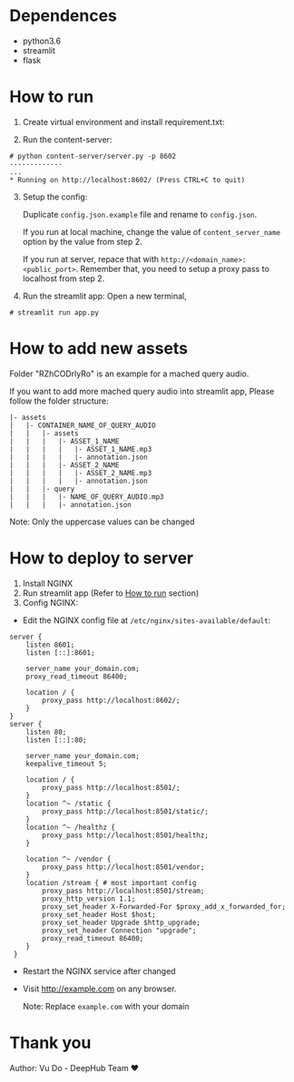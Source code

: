 # Dependences
- python3.6
- streamlit
- flask

# How to run
1. Create virtual environment and install requirement.txt:

2. Run the content-server:
```
# python content-server/server.py -p 8602
-------------
...
* Running on http://localhost:8602/ (Press CTRL+C to quit)
```

3. Setup the config:

    Duplicate `config.json.example` file and rename to `config.json`.

    If you run at local machine, change the value of `content_server_name` option by the value from step 2.

    If you run at server, repace that with `http://<domain_name>:<public_port>`. Remember that, you need to setup a proxy pass to localhost from step 2.

4. Run the streamlit app:
Open a new terminal,
```
# streamlit run app.py
```

# How to add new assets

Folder "RZhCODrlyRo" is an example for a mached query audio.

If you want to add more mached query audio into streamlit app, Please follow the folder structure:

```
|- assets
|   |- CONTAINER_NAME_OF_QUERY_AUDIO
|   |   |- assets
|   |   |   |- ASSET_1_NAME
|   |   |   |   |- ASSET_1_NAME.mp3
|   |   |   |   |- annotation.json
|   |   |   |- ASSET_2_NAME
|   |   |   |   |- ASSET_2_NAME.mp3
|   |   |   |   |- annotation.json
|   |   |- query
|   |   |   |- NAME_OF_QUERY_AUDIO.mp3
|   |   |   |- annotation.json
```
Note: Only the uppercase values ​​can be changed

# How to deploy to server
1. Install NGINX
2. Run streamlit app (Refer to [How to run](#how-to-run) section)
3. Config NGINX:

- Edit the NGINX config file at `/etc/nginx/sites-available/default`:

```
server {
    listen 8601;
    listen [::]:8601;

    server_name your_domain.com;
    proxy_read_timeout 86400;

    location / {
        proxy_pass http://localhost:8602/;
    }
}
server {
    listen 80;
    listen [::]:80;

    server_name your_domain.com;
    keepalive_timeout 5;

    location / {
        proxy_pass http://localhost:8501/;
    }
    location ^~ /static {
        proxy_pass http://localhost:8501/static/;
    }
    location ^~ /healthz {
        proxy_pass http://localhost:8501/healthz;
    }

    location ^~ /vendor {
        proxy_pass http://localhost:8501/vendor;
    }
    location /stream { # most important config
        proxy_pass http://localhost:8501/stream;
        proxy_http_version 1.1;
        proxy_set_header X-Forwarded-For $proxy_add_x_forwarded_for;
        proxy_set_header Host $host;
        proxy_set_header Upgrade $http_upgrade;
        proxy_set_header Connection "upgrade";
        proxy_read_timeout 86400;
    }
 }
```

- Restart the NGINX service after changed
- Visit http://example.com on any browser.

    Note: Replace `example.com` with your domain

# Thank you

Author: Vu Do - DeepHub Team ♥️